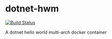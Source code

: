 # dotnet-hwm
[![Build Status](https://dev.azure.com/ramosisw/dotnet-hwm/_apis/build/status/ramosisw.dotnet-hwm?branchName=master)](https://dev.azure.com/ramosisw/dotnet-hwm/_build/latest?definitionId=5&branchName=master)

A dotnet hello world multi-arch docker container
